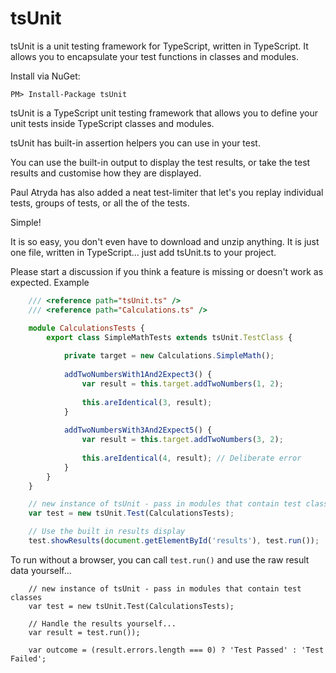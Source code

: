 tsUnit
======

tsUnit is a unit testing framework for TypeScript, written in TypeScript. It allows you to encapsulate your test functions in classes and modules.

Install via NuGet:

```PM> Install-Package tsUnit ```

tsUnit is a TypeScript unit testing framework that allows you to define your unit tests inside TypeScript classes and modules.

tsUnit has built-in assertion helpers you can use in your test.

You can use the built-in output to display the test results, or take the test results and customise how they are displayed.

Paul Atryda has also added a neat test-limiter that let's you replay individual tests, groups of tests, or all the of the tests.

Simple!

It is so easy, you don't even have to download and unzip anything. It is just one file, written in TypeScript... just add tsUnit.ts to your project.

Please start a discussion if you think a feature is missing or doesn't work as expected.
Example

```TypeScript
    /// <reference path="tsUnit.ts" />
    /// <reference path="Calculations.ts" />

    module CalculationsTests {
        export class SimpleMathTests extends tsUnit.TestClass {
    
            private target = new Calculations.SimpleMath();
    
            addTwoNumbersWith1And2Expect3() {
                var result = this.target.addTwoNumbers(1, 2);
    
                this.areIdentical(3, result);
            }
    
            addTwoNumbersWith3And2Expect5() {
                var result = this.target.addTwoNumbers(3, 2);
    
                this.areIdentical(4, result); // Deliberate error
            }
        }
    }

    // new instance of tsUnit - pass in modules that contain test classes
    var test = new tsUnit.Test(CalculationsTests);

    // Use the built in results display
    test.showResults(document.getElementById('results'), test.run());
```

To run without a browser, you can call ```test.run()``` and use the raw result data yourself...

```
    // new instance of tsUnit - pass in modules that contain test classes
    var test = new tsUnit.Test(CalculationsTests);

    // Handle the results yourself...
    var result = test.run());
    
    var outcome = (result.errors.length === 0) ? 'Test Passed' : 'Test Failed';
```
